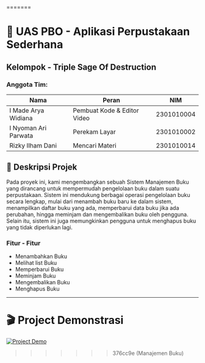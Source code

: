 =======
# 📜 UAS PBO - Aplikasi Perpustakaan Sederhana

## Kelompok - Triple Sage Of Destruction

### Anggota Tim:
| Nama                   | Peran                         | NIM        |
| ---------------------- | ----------------------------- | ---------- | 
| I Made Arya Widiana    | Pembuat Kode & Editor Video   | 2301010004 | 
| I Nyoman Ari Parwata   | Perekam Layar                 | 2301010002 | 
| Rizky Ilham Dani       | Mencari Materi                | 2301010014 | 

## 🚀 Deskripsi Projek

Pada proyek ini, kami mengembangkan sebuah Sistem Manajemen Buku yang dirancang untuk mempermudah pengelolaan buku dalam suatu perpustakaan. Sistem ini mendukung berbagai operasi pengelolaan buku secara lengkap, mulai dari menambah buku baru ke dalam sistem, menampilkan daftar buku yang ada, memperbarui data buku jika ada perubahan, hingga meminjam dan mengembalikan buku oleh pengguna. Selain itu, sistem ini juga memungkinkan pengguna untuk menghapus buku yang tidak diperlukan lagi.

### Fitur - Fitur
 - Menambahkan Buku
 - Melihat list Buku
 - Memperbarui Buku
 - Meminjam Buku
 - Mengembalikan Buku
 - Menghapus Buku

---

# 🎬 Project Demonstrasi
[![Project Demo](https://img.youtube.com/vi/t4rmPK8y9e8/0.jpg)](https://youtu.be/t4rmPK8y9e8?si=R6ylClvrbQTIArsJ)
>>>>>>> 376cc9e (Manajemen Buku)
